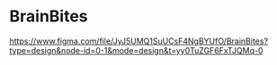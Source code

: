 # BrainBites
https://www.figma.com/file/JyJ5UMQ1SuUCsF4NgBYUfO/BrainBites?type=design&node-id=0-1&mode=design&t=yy0TuZGF6FxTJQMq-0
